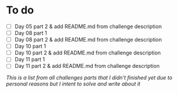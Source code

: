 # To do

- [ ] Day 05 part 2 & add README.md from challenge description
- [ ] Day 08 part 1
- [ ] Day 08 part 2 & add README.md from challenge description
- [ ] Day 10 part 1
- [ ] Day 10 part 2 & add README.md from challenge description
- [ ] Day 11 part 1
- [ ] Day 11 part 2 & add README.md from challenge description

_This is a list from all challenges parts that I didn't finished yet due to personal reasons but I intent to solve and write about it_